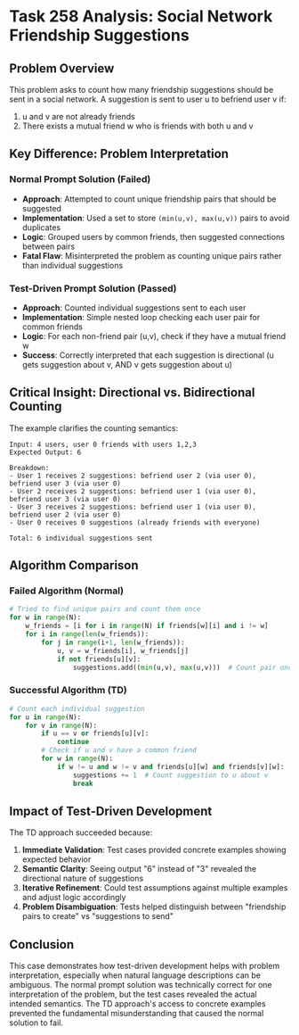 # Task 258 Analysis: Social Network Friendship Suggestions

## Problem Overview

This problem asks to count how many friendship suggestions should be sent in a social network. A suggestion is sent to user u to befriend user v if:

1. u and v are not already friends
2. There exists a mutual friend w who is friends with both u and v

## Key Difference: Problem Interpretation

### Normal Prompt Solution (Failed)

- **Approach**: Attempted to count unique friendship pairs that should be suggested
- **Implementation**: Used a set to store `(min(u,v), max(u,v))` pairs to avoid duplicates
- **Logic**: Grouped users by common friends, then suggested connections between pairs
- **Fatal Flaw**: Misinterpreted the problem as counting unique pairs rather than individual suggestions

### Test-Driven Prompt Solution (Passed)

- **Approach**: Counted individual suggestions sent to each user
- **Implementation**: Simple nested loop checking each user pair for common friends
- **Logic**: For each non-friend pair (u,v), check if they have a mutual friend w
- **Success**: Correctly interpreted that each suggestion is directional (u gets suggestion about v, AND v gets suggestion about u)

## Critical Insight: Directional vs. Bidirectional Counting

The example clarifies the counting semantics:

```
Input: 4 users, user 0 friends with users 1,2,3
Expected Output: 6

Breakdown:
- User 1 receives 2 suggestions: befriend user 2 (via user 0), befriend user 3 (via user 0)
- User 2 receives 2 suggestions: befriend user 1 (via user 0), befriend user 3 (via user 0)
- User 3 receives 2 suggestions: befriend user 1 (via user 0), befriend user 2 (via user 0)
- User 0 receives 0 suggestions (already friends with everyone)

Total: 6 individual suggestions sent
```

## Algorithm Comparison

### Failed Algorithm (Normal)

```python
# Tried to find unique pairs and count them once
for w in range(N):
    w_friends = [i for i in range(N) if friends[w][i] and i != w]
    for i in range(len(w_friends)):
        for j in range(i+1, len(w_friends)):
            u, v = w_friends[i], w_friends[j]
            if not friends[u][v]:
                suggestions.add((min(u,v), max(u,v)))  # Count pair once
```

### Successful Algorithm (TD)

```python
# Count each individual suggestion
for u in range(N):
    for v in range(N):
        if u == v or friends[u][v]:
            continue
        # Check if u and v have a common friend
        for w in range(N):
            if w != u and w != v and friends[u][w] and friends[v][w]:
                suggestions += 1  # Count suggestion to u about v
                break
```

## Impact of Test-Driven Development

The TD approach succeeded because:

1. **Immediate Validation**: Test cases provided concrete examples showing expected behavior
2. **Semantic Clarity**: Seeing output "6" instead of "3" revealed the directional nature of suggestions
3. **Iterative Refinement**: Could test assumptions against multiple examples and adjust logic accordingly
4. **Problem Disambiguation**: Tests helped distinguish between "friendship pairs to create" vs "suggestions to send"

## Conclusion

This case demonstrates how test-driven development helps with problem interpretation, especially when natural language descriptions can be ambiguous. The normal prompt solution was technically correct for one interpretation of the problem, but the test cases revealed the actual intended semantics. The TD approach's access to concrete examples prevented the fundamental misunderstanding that caused the normal solution to fail.
